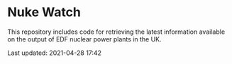 # Nuke Watch

This repository includes code for retrieving the latest information available on the output of EDF nuclear power plants in the UK.

Last updated: 2021-04-28 17:42